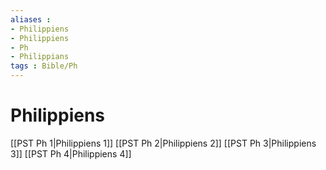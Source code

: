 ```yaml
---
aliases : 
- Philippiens
- Philippiens
- Ph
- Philippians
tags : Bible/Ph
---
```


# Philippiens

[[PST Ph 1|Philippiens 1]]
[[PST Ph 2|Philippiens 2]]
[[PST Ph 3|Philippiens 3]]
[[PST Ph 4|Philippiens 4]]
